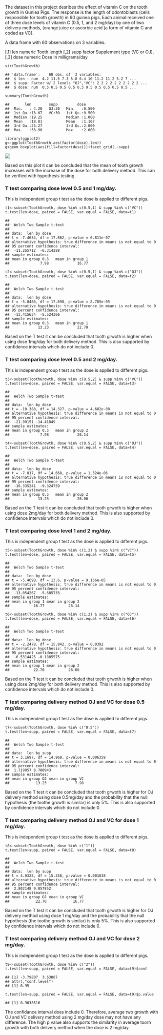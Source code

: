 The dataset in this project desribes the effect of vitamin C on the
tooth growth in Guniea Pigs. The response is the length of odontoblasts
(cells responsible for tooth growth) in 60 guinea pigs. Each animal
received one of three dose levels of vitamin C (0.5, 1, and 2 mg/day) by
one of two delivery methods, (orange juice or ascorbic acid (a form of
vitamin C and coded as VC).

A data frame with 60 observations on 3 variables.

\[,1\] len numeric Tooth length \[,2\] supp factor Supplement type (VC
or OJ). \[,3\] dose numeric Dose in milligrams/day

    str(ToothGrowth)

    ## 'data.frame':    60 obs. of  3 variables:
    ##  $ len : num  4.2 11.5 7.3 5.8 6.4 10 11.2 11.2 5.2 7 ...
    ##  $ supp: Factor w/ 2 levels "OJ","VC": 2 2 2 2 2 2 2 2 2 2 ...
    ##  $ dose: num  0.5 0.5 0.5 0.5 0.5 0.5 0.5 0.5 0.5 0.5 ...

    summary(ToothGrowth)

    ##       len        supp         dose      
    ##  Min.   : 4.20   OJ:30   Min.   :0.500  
    ##  1st Qu.:13.07   VC:30   1st Qu.:0.500  
    ##  Median :19.25           Median :1.000  
    ##  Mean   :18.81           Mean   :1.167  
    ##  3rd Qu.:25.27           3rd Qu.:2.000  
    ##  Max.   :33.90           Max.   :2.000

    library(ggplot2)
    g<-ggplot(ToothGrowth,aes(factor(dose),len))
    g+geom_boxplot(aes(fill=factor(dose)))+facet_grid(.~supp)

![](inferential_files/figure-markdown_strict/exploratory-1.png)

Based on this plot it can be concluded that the mean of tooth growth
increases with the increase of the dose for both delivery method. This
can be verified with hypothesis testing.

### T test comparing dose level 0.5 and 1 mg/day.

This is independent group t test as the dose is applied to different
pigs.

    t1<-subset(ToothGrowth, dose %in% c(0.5,1) & supp %in% c("VC"))
    t.test(len~dose, paired = FALSE, var.equal = FALSE, data=t1)

    ## 
    ##  Welch Two Sample t-test
    ## 
    ## data:  len by dose
    ## t = -7.4634, df = 17.862, p-value = 6.811e-07
    ## alternative hypothesis: true difference in means is not equal to 0
    ## 95 percent confidence interval:
    ##  -11.265712  -6.314288
    ## sample estimates:
    ## mean in group 0.5   mean in group 1 
    ##              7.98             16.77

    t2<-subset(ToothGrowth, dose %in% c(0.5,1) & supp %in% c("OJ"))
    t.test(len~dose, paired = FALSE, var.equal = FALSE, data=t2)

    ## 
    ##  Welch Two Sample t-test
    ## 
    ## data:  len by dose
    ## t = -5.0486, df = 17.698, p-value = 8.785e-05
    ## alternative hypothesis: true difference in means is not equal to 0
    ## 95 percent confidence interval:
    ##  -13.415634  -5.524366
    ## sample estimates:
    ## mean in group 0.5   mean in group 1 
    ##             13.23             22.70

Based on the T test it can be concluded that tooth grwoth is higher when
using dose 1mg/day for both delivery method. This is also supported by
confidence intervals which do not include 0.

### T test comparing dose level 0.5 and 2 mg/day.

This is independent group t test as the dose is applied to different
pigs.

    t3<-subset(ToothGrowth, dose %in% c(0.5,2) & supp %in% c("VC"))
    t.test(len~dose, paired = FALSE, var.equal = FALSE, data=t3)

    ## 
    ##  Welch Two Sample t-test
    ## 
    ## data:  len by dose
    ## t = -10.388, df = 14.327, p-value = 4.682e-08
    ## alternative hypothesis: true difference in means is not equal to 0
    ## 95 percent confidence interval:
    ##  -21.90151 -14.41849
    ## sample estimates:
    ## mean in group 0.5   mean in group 2 
    ##              7.98             26.14

    t4<-subset(ToothGrowth, dose %in% c(0.5,2) & supp %in% c("OJ"))
    t.test(len~dose, paired = FALSE, var.equal = FALSE, data=t4)

    ## 
    ##  Welch Two Sample t-test
    ## 
    ## data:  len by dose
    ## t = -7.817, df = 14.668, p-value = 1.324e-06
    ## alternative hypothesis: true difference in means is not equal to 0
    ## 95 percent confidence interval:
    ##  -16.335241  -9.324759
    ## sample estimates:
    ## mean in group 0.5   mean in group 2 
    ##             13.23             26.06

Based on the T test it can be concluded that tooth grwoth is higher when
using dose 2mg/day for both delivery method. This is also supported by
confidence intervals which do not include 0.

### T test comparing dose level 1 and 2 mg/day.

This is independent group t test as the dose is applied to different
pigs.

    t5<-subset(ToothGrowth, dose %in% c(1,2) & supp %in% c("VC"))
    t.test(len~dose, paired = FALSE, var.equal = FALSE, data=t5)

    ## 
    ##  Welch Two Sample t-test
    ## 
    ## data:  len by dose
    ## t = -5.4698, df = 13.6, p-value = 9.156e-05
    ## alternative hypothesis: true difference in means is not equal to 0
    ## 95 percent confidence interval:
    ##  -13.054267  -5.685733
    ## sample estimates:
    ## mean in group 1 mean in group 2 
    ##           16.77           26.14

    t6<-subset(ToothGrowth, dose %in% c(1,2) & supp %in% c("OJ"))
    t.test(len~dose, paired = FALSE, var.equal = FALSE, data=t6)

    ## 
    ##  Welch Two Sample t-test
    ## 
    ## data:  len by dose
    ## t = -2.2478, df = 15.842, p-value = 0.0392
    ## alternative hypothesis: true difference in means is not equal to 0
    ## 95 percent confidence interval:
    ##  -6.5314425 -0.1885575
    ## sample estimates:
    ## mean in group 1 mean in group 2 
    ##           22.70           26.06

Based on the T test it can be concluded that tooth grwoth is higher when
using dose 2mg/day for both delivery method. This is also supported by
confidence intervals which do not include 0.

### T test comparing delivery method OJ and VC for dose 0.5 mg/day.

This is independent group t test as the dose is applied to different
pigs.

    t7<-subset(ToothGrowth, dose %in% c("0.5"))
    t.test(len~supp, paired = FALSE, var.equal = FALSE, data=t7)

    ## 
    ##  Welch Two Sample t-test
    ## 
    ## data:  len by supp
    ## t = 3.1697, df = 14.969, p-value = 0.006359
    ## alternative hypothesis: true difference in means is not equal to 0
    ## 95 percent confidence interval:
    ##  1.719057 8.780943
    ## sample estimates:
    ## mean in group OJ mean in group VC 
    ##            13.23             7.98

Based on the T test it can be concluded that tooth grwoth is higher for
OJ delivery method using dose 0.5mg/day and the probability that the
null hypothesis (the toothe growth is similar) is only 5%. This is also
supported by confidence intervals which do not include 0.

### T test comparing delivery method OJ and VC for dose 1 mg/day.

This is independent group t test as the dose is applied to different
pigs.

    t8<-subset(ToothGrowth, dose %in% c("1"))
    t.test(len~supp, paired = FALSE, var.equal = FALSE, data=t8)

    ## 
    ##  Welch Two Sample t-test
    ## 
    ## data:  len by supp
    ## t = 4.0328, df = 15.358, p-value = 0.001038
    ## alternative hypothesis: true difference in means is not equal to 0
    ## 95 percent confidence interval:
    ##  2.802148 9.057852
    ## sample estimates:
    ## mean in group OJ mean in group VC 
    ##            22.70            16.77

Based on the T test it can be concluded that tooth grwoth is higher for
OJ delivery method using dose 1 mg/day and the probability that the null
hypothesis (the toothe growth is similar) is only 5%. This is also
supported by confidence intervals which do not include 0.

### T test comparing delivery method OJ and VC for dose 2 mg/day.

This is independent group t test as the dose is applied to different
pigs.

    t9<-subset(ToothGrowth, dose %in% c("2"))
    t.test(len~supp, paired = FALSE, var.equal = FALSE, data=t9)$conf

    ## [1] -3.79807  3.63807
    ## attr(,"conf.level")
    ## [1] 0.95

    t.test(len~supp, paired = FALSE, var.equal = FALSE, data=t9)$p.value

    ## [1] 0.9638516

The confidance interval does include 0. Therefore, average two growth
with OJ and VC delivery method using 2 mg/day dose may not have any
difference. The high p value also supports the similarity in average
toorh growth with both delivery method when the dose is 2 mg/day.
